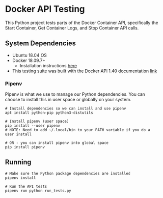 # Docker API Testing
This Python project tests parts of the Docker Container API, specifically the Start Container, Get Container Logs, and Stop Container API calls.

## System Dependencies
* Ubuntu 18.04 OS
* Docker 18.09.7+
    * Installation instructions [here](https://www.digitalocean.com/community/tutorials/how-to-install-and-use-docker-on-ubuntu-18-04)
* This testing suite was built with the Docker API 1.40 documentation [link](https://docs.docker.com/engine/api/v1.40/)

### Pipenv
Pipenv is what we use to manage our Python dependencies. You can choose to install this in user space or globally on your system.
```
# Install dependencies so we can install and use pipenv
apt install python-pip python3-distutils

# Install pipenv (user space)
pip install --user pipenv
# NOTE: Need to add ~/.local/bin to your PATH variable if you do a user install

# OR - you can install pipenv into global space
pip install pipenv
```

## Running
```
# Make sure the Python package dependencies are installed
pipenv install

# Run the API tests
pipenv run python run_tests.py
```
